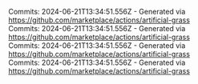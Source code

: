 Commits: 2024-06-21T13:34:51.556Z - Generated via https://github.com/marketplace/actions/artificial-grass
<br>
Commits: 2024-06-21T13:34:51.556Z - Generated via https://github.com/marketplace/actions/artificial-grass
<br>
Commits: 2024-06-21T13:34:51.556Z - Generated via https://github.com/marketplace/actions/artificial-grass
<br>
Commits: 2024-06-21T13:34:51.556Z - Generated via https://github.com/marketplace/actions/artificial-grass
<br>
